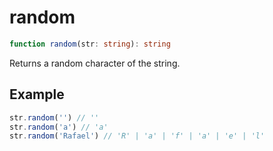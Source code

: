 # random

```ts
function random(str: string): string
```

Returns a random character of the string.

## Example

```ts
str.random('') // ''
str.random('a') // 'a'
str.random('Rafael') // 'R' | 'a' | 'f' | 'a' | 'e' | 'l'
```
